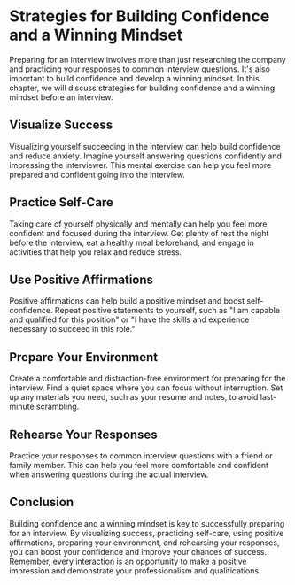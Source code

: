 Strategies for Building Confidence and a Winning Mindset
================================================================================================

Preparing for an interview involves more than just researching the company and practicing your responses to common interview questions. It's also important to build confidence and develop a winning mindset. In this chapter, we will discuss strategies for building confidence and a winning mindset before an interview.

Visualize Success
-----------------

Visualizing yourself succeeding in the interview can help build confidence and reduce anxiety. Imagine yourself answering questions confidently and impressing the interviewer. This mental exercise can help you feel more prepared and confident going into the interview.

Practice Self-Care
------------------

Taking care of yourself physically and mentally can help you feel more confident and focused during the interview. Get plenty of rest the night before the interview, eat a healthy meal beforehand, and engage in activities that help you relax and reduce stress.

Use Positive Affirmations
-------------------------

Positive affirmations can help build a positive mindset and boost self-confidence. Repeat positive statements to yourself, such as "I am capable and qualified for this position" or "I have the skills and experience necessary to succeed in this role."

Prepare Your Environment
------------------------

Create a comfortable and distraction-free environment for preparing for the interview. Find a quiet space where you can focus without interruption. Set up any materials you need, such as your resume and notes, to avoid last-minute scrambling.

Rehearse Your Responses
-----------------------

Practice your responses to common interview questions with a friend or family member. This can help you feel more comfortable and confident when answering questions during the actual interview.

Conclusion
----------

Building confidence and a winning mindset is key to successfully preparing for an interview. By visualizing success, practicing self-care, using positive affirmations, preparing your environment, and rehearsing your responses, you can boost your confidence and improve your chances of success. Remember, every interaction is an opportunity to make a positive impression and demonstrate your professionalism and qualifications.

